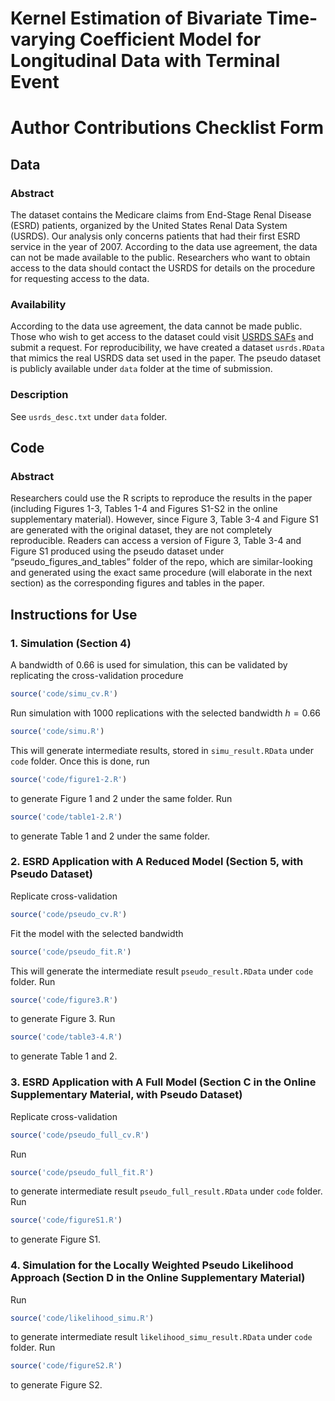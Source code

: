 # Kernel Estimation of Bivariate Time-varying Coefficient Model for Longitudinal Data with Terminal Event

# Author Contributions Checklist Form 

## Data

### Abstract

The dataset contains the Medicare claims from End-Stage Renal Disease (ESRD) patients, organized by the United States Renal Data System (USRDS). Our analysis only concerns patients that had their first ESRD service in the year of 2007. According to the data use agreement, the data can not be made available to the public. Researchers who want to obtain access to the data should contact the USRDS for details on the procedure for requesting access to the data.

### Availability

According to the data use agreement, the data cannot be made public. Those who wish to get access to the dataset could visit [USRDS SAFs](https://www.usrds.org/for-researchers/standard-analysis-files/) and submit a request. For reproducibility, we have created a dataset `usrds.RData` that mimics the real USRDS data set used in the paper. The pseudo dataset is publicly available under `data` folder at the time of submission.

### Description

See `usrds_desc.txt` under `data` folder.

## Code

### Abstract

Researchers could use the R scripts to reproduce the results in the paper (including Figures 1-3, Tables 1-4 and Figures S1-S2 in the online supplementary material). However, since Figure 3, Table 3-4 and Figure S1 are generated with the original dataset, they are not completely reproducible. Readers can access a version of Figure 3, Table 3-4 and Figure S1 produced using the pseudo dataset under “pseudo_figures_and_tables” folder of the repo, which are similar-looking and generated using the exact same procedure (will elaborate in the next section) as the corresponding figures and tables in the paper.

## Instructions for Use

### 1. Simulation (Section 4)

A bandwidth of 0.66 is used for simulation, this can be validated by replicating the cross-validation procedure

```r
source('code/simu_cv.R')
```

Run simulation with 1000 replications with the selected bandwidth $h=0.66$

```r
source('code/simu.R')
```

This will generate intermediate results, stored in `simu_result.RData` under `code` folder. Once this is done, run

```r
source('code/figure1-2.R')
```

to generate Figure 1 and 2 under the same folder. Run

```r
source('code/table1-2.R')
```

to generate Table 1 and 2 under the same folder.

### 2. ESRD Application with A Reduced Model (Section 5, with Pseudo Dataset)

Replicate cross-validation

```r
source('code/pseudo_cv.R')
```

Fit the model with the selected bandwidth

```r
source('code/pseudo_fit.R')
```

This will generate the intermediate result `pseudo_result.RData` under `code` folder. Run

```r
source('code/figure3.R')
```

to generate Figure 3. Run

```r
source('code/table3-4.R')
```

to generate Table 1 and 2.

### 3. ESRD Application with A Full Model (Section C in the Online Supplementary Material, with Pseudo Dataset)

Replicate cross-validation

```r
source('code/pseudo_full_cv.R')
```

Run

```r
source('code/pseudo_full_fit.R')
```

to generate intermediate result `pseudo_full_result.RData` under `code` folder. Run

```r
source('code/figureS1.R')
```

to generate Figure S1. 

### 4. Simulation for the Locally Weighted Pseudo Likelihood Approach (Section D in the Online Supplementary Material)

Run

```r
source('code/likelihood_simu.R')
```

to generate intermediate result `likelihood_simu_result.RData` under `code` folder. Run

```r
source('code/figureS2.R')
```

to generate Figure S2.
